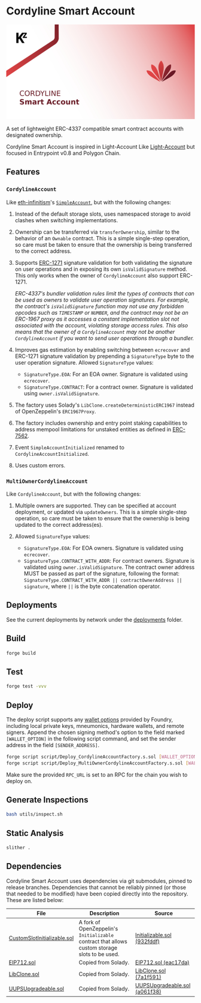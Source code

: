 # Cordyline Smart Account

![](./img/cordyline-account.jpg)

A set of lightweight ERC-4337 compatible smart contract accounts with designated ownership.

Cordyline Smart Account is inspired in Light-Account Like [Light-Account](https://github.com/alchemyplatform/light-account) but focused in Entrypoint v0.8 and Polygon Chain.

## Features

### `CordylineAccount`

Like [eth-infinitism](https://github.com/eth-infinitism/account-abstraction)'s [`SimpleAccount`](https://github.com/eth-infinitism/account-abstraction/blob/develop/contracts/samples/SimpleAccount.sol), but with the following changes:

1. Instead of the default storage slots, uses namespaced storage to avoid clashes when switching implementations.

2. Ownership can be transferred via `transferOwnership`, similar to the behavior of an `Ownable` contract. This is a simple single-step operation, so care must be taken to ensure that the ownership is being transferred to the correct address.

3. Supports [ERC-1271](https://eips.ethereum.org/EIPS/eip-1271) signature validation for both validating the signature on user operations and in exposing its own `isValidSignature` method. This only works when the owner of `CordylineAccount` also support ERC-1271.

   _ERC-4337's bundler validation rules limit the types of contracts that can be used as owners to validate user operation signatures. For example, the contract's `isValidSignature` function may not use any forbidden opcodes such as `TIMESTAMP` or `NUMBER`, and the contract may not be an ERC-1967 proxy as it accesses a constant implementation slot not associated with the account, violating storage access rules. This also means that the owner of a `CordylineAccount` may not be another `CordylineAccount` if you want to send user operations through a bundler._

4. Improves gas estimation by enabling switching between `ecrecover` and ERC-1271 signature validation by prepending a `SignatureType` byte to the user operation signature. Allowed `SignatureType` values:

   - `SignatureType.EOA`: For an EOA owner. Signature is validated using `ecrecover`.
   - `SignatureType.CONTRACT`: For a contract owner. Signature is validated using `owner.isValidSignature`.

5. The factory uses Solady's `LibClone.createDeterministicERC1967` instead of OpenZeppelin's `ERC1967Proxy`.

6. The factory includes ownership and entry point staking capabilities to address mempool limitations for unstaked entities as defined in [ERC-7562](https://eips.ethereum.org/EIPS/eip-7562).

7. Event `SimpleAccountInitialized` renamed to `CordylineAccountInitialized`.

8. Uses custom errors.

### `MultiOwnerCordylineAccount`

Like `CordylineAccount`, but with the following changes:

1. Multiple owners are supported. They can be specified at account deployment, or updated via `updateOwners`. This is a simple single-step operation, so care must be taken to ensure that the ownership is being updated to the correct address(es).

2. Allowed `SignatureType` values:

   - `SignatureType.EOA`: For EOA owners. Signature is validated using `ecrecover`.
   - `SignatureType.CONTRACT_WITH_ADDR`: For contract owners. Signature is validated using `owner.isValidSignature`. The contract owner address MUST be passed as part of the signature, following the format: `SignatureType.CONTRACT_WITH_ADDR || contractOwnerAddress || signature`, where `||` is the byte concatenation operator.

## Deployments

See the current deployments by network under the [deployments](./deployments) folder.

## Build

```bash
forge build
```

## Test

```bash
forge test -vvv
```

## Deploy

The deploy script supports any [wallet options](https://book.getfoundry.sh/reference/forge/forge-script#wallet-options---raw) provided by Foundry, including local private keys, mneumonics, hardware wallets, and remote signers. Append the chosen signing method's option to the field marked `[WALLET_OPTION]` in the following script command, and set the sender address in the field `[SENDER_ADDRESS]`.

```bash
forge script script/Deploy_CordylineAccountFactory.s.sol [WALLET_OPTION] --sender [SENDER_ADDRESS] --rpc-url [RPC_URL] -vvvv --broadcast --verify
forge script script/Deploy_MultiOwnerCordylineAccountFactory.s.sol [WALLET_OPTION] --sender [SENDER_ADDRESS] --rpc-url [RPC_URL] -vvvv --broadcast --verify
```

Make sure the provided `RPC_URL` is set to an RPC for the chain you wish to deploy on.

## Generate Inspections

```bash
bash utils/inspect.sh
```

## Static Analysis

```bash
slither .
```

## Dependencies

Cordyline Smart Account uses dependencies via git submodules, pinned to release branches. Dependencies that cannot be reliably pinned (or those that needed to be modified) have been copied directly into the repository. These are listed below:

| File                                                                    | Description                                                                                    | Source                                                                                                                                                                      |
| ----------------------------------------------------------------------- | ---------------------------------------------------------------------------------------------- | --------------------------------------------------------------------------------------------------------------------------------------------------------------------------- |
| [CustomSlotInitializable.sol](./src/common/CustomSlotInitializable.sol) | A fork of OpenZeppelin's `Initializable` contract that allows custom storage slots to be used. | [Initializable.sol (932fddf)](https://github.com/OpenZeppelin/openzeppelin-contracts/blob/932fddf69a699a9a80fd2396fd1a2ab91cdda123/contracts/proxy/utils/Initializable.sol) |
| [EIP712.sol](./src/external/solady/EIP712.sol)                          | Copied from Solady.                                                                            | [EIP712.sol (eac17da)](https://github.com/Vectorized/solady/blob/eac17da6d57d864f179a6d81e02127cabe3b77d9/src/utils/EIP712.sol)                                             |
| [LibClone.sol](./src/external/solady/LibClone.sol)                      | Copied from Solady.                                                                            | [LibClone.sol (7a1f591)](https://github.com/Vectorized/solady/blob/7a1f591fe53487bd6952c4df23d3bed26a4b678d/src/utils/LibClone.sol)                                         |
| [UUPSUpgradeable.sol](./src/external/solady/UUPSUpgradeable.sol)        | Copied from Solady.                                                                            | [UUPSUpgradeable.sol (a061f38)](https://github.com/Vectorized/solady/blob/a061f38f27cd7ae330a86d42d3f15b4e7237f064/src/utils/UUPSUpgradeable.sol)                           |
